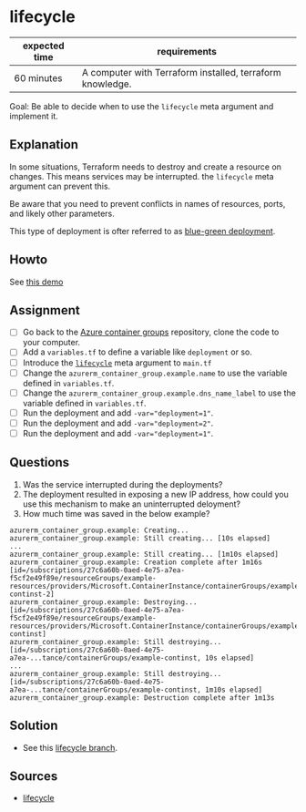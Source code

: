 # lifecycle

|expected time|requirements                                             |
|-------------|---------------------------------------------------------|
|60 minutes   |A computer with Terraform installed, terraform knowledge.|

Goal: Be able to decide when to use the `lifecycle` meta argument and implement it.

## Explanation

In some situations, Terraform needs to destroy and create a resource on changes. This means services may be interrupted. the `lifecycle` meta argument can prevent this.

Be aware that you need to prevent conflicts in names of resources, ports, and likely other parameters.

This type of deployment is ofter referred to as [blue-green deployment](https://en.wikipedia.org/wiki/Blue-green_deployment).

## Howto

See [this demo](https://github.com/robertdebock/terraform-docker-lifecycle)

## Assignment

- [ ] Go back to the [Azure container groups](https://github.com/robertdebock/terraform-azurerm-container-group) repository, clone the code to your computer.
- [ ] Add a `variables.tf` to define a variable like `deployment` or so.
- [ ] Introduce the [`lifecycle`](https://www.terraform.io/docs/language/meta-arguments/lifecycle.html) meta argument to `main.tf`
- [ ] Change the `azurerm_container_group.example.name` to use the variable defined in `variables.tf`.
- [ ] Change the `azurerm_container_group.example.dns_name_label` to use the variable defined in `variables.tf`.
- [ ] Run the deployment and add `-var="deployment=1"`.
- [ ] Run the deployment and add `-var="deployment=2"`.
- [ ] Run the deployment and add `-var="deployment=1"`.

## Questions

1. Was the service interrupted during the deployments?
2. The deployment resulted in exposing a new IP address, how could you use this mechanism to make an uninterrupted deloyment?
3. How much time was saved in the below example?

```text
azurerm_container_group.example: Creating...
azurerm_container_group.example: Still creating... [10s elapsed]
...
azurerm_container_group.example: Still creating... [1m10s elapsed]
azurerm_container_group.example: Creation complete after 1m16s [id=/subscriptions/27c6a60b-0aed-4e75-a7ea-f5cf2e49f89e/resourceGroups/example-resources/providers/Microsoft.ContainerInstance/containerGroups/example-continst-2]
azurerm_container_group.example: Destroying... [id=/subscriptions/27c6a60b-0aed-4e75-a7ea-f5cf2e49f89e/resourceGroups/example-resources/providers/Microsoft.ContainerInstance/containerGroups/example-continst]
azurerm_container_group.example: Still destroying... [id=/subscriptions/27c6a60b-0aed-4e75-a7ea-...tance/containerGroups/example-continst, 10s elapsed]
...
azurerm_container_group.example: Still destroying... [id=/subscriptions/27c6a60b-0aed-4e75-a7ea-...tance/containerGroups/example-continst, 1m10s elapsed]
azurerm_container_group.example: Destruction complete after 1m13s
```

## Solution

- See this [lifecycle branch](https://github.com/robertdebock/terraform-azurerm-container-group/tree/lifecycle).

## Sources

- [lifecycle](https://www.terraform.io/docs/language/meta-arguments/lifecycle.html)
